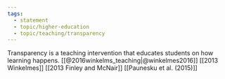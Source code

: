 ```yaml
---
tags: 
  - statement
  - topic/higher-education
  - topic/teaching/transparency
---
```

Transparency is a teaching intervention that educates students on how learning happens. [[@2016winkelms_teaching|@winkelmes2016]] [[2013 Winkelmes]] [[2013 Finley and McNair]] [[Paunesku et al. (2015)]]
